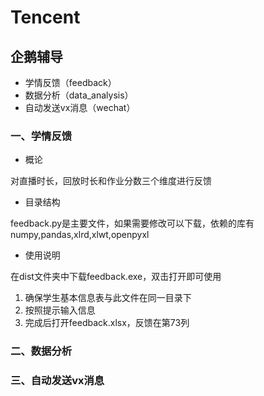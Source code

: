# Tencent
## 企鹅辅导

* 学情反馈（feedback）
* 数据分析（data_analysis）
* 自动发送vx消息（wechat）
### 一、学情反馈
* 概论

对直播时长，回放时长和作业分数三个维度进行反馈
* 目录结构

feedback.py是主要文件，如果需要修改可以下载，依赖的库有numpy,pandas,xlrd,xlwt,openpyxl
* 使用说明

在dist文件夹中下载feedback.exe，双击打开即可使用
1. 确保学生基本信息表与此文件在同一目录下
2. 按照提示输入信息
3. 完成后打开feedback.xlsx，反馈在第73列
### 二、数据分析
### 三、自动发送vx消息
